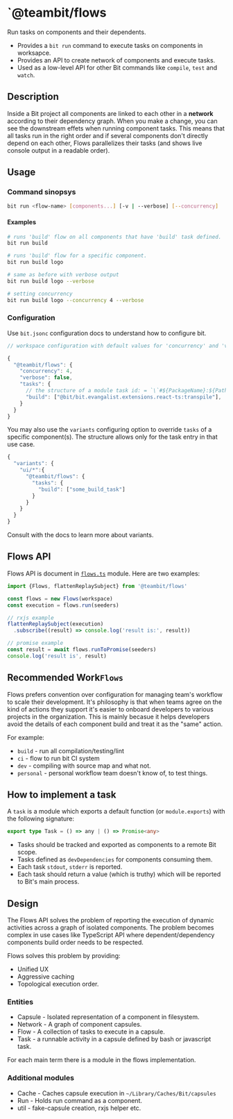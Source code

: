 # `@teambit/flows

Run tasks on components and their dependents.  

- Provides a `bit run` command to execute tasks on components in worksapce.
- Provides an API to create network of components and execute tasks.
- Used as a low-level API for other Bit commands like `compile`, `test` and `watch`.

## Description

Inside a Bit project all components are linked to each other in a **network** according to their dependency graph. When you make a change, you can see the downstream effets when running component tasks. This means that all tasks run in the right order and if several components don't directly depend on each other, Flows parallelizes their tasks (and shows live console output in a readable order).

## Usage

### Command sinopsys

```sh
bit run <flow-name> [components...] [-v | --verbose] [--concurrency]
```

#### Examples

```bash
# runs 'build' flow on all components that have 'build' task defined.
bit run build

# runs 'build' flow for a specific component.
bit run build logo

# same as before with verbose output
bit run build logo --verbose

# setting concurrency
bit run build logo --concurrency 4 --verbose
```

### Configuration

Use `bit.jsonc` configuration docs to understand how to configure bit.

```js
// workspace configuration with default values for 'concurrency' and 'verbose'

{
  "@teambit/flows": {
    "concurrency": 4,
    "verbose": false,
    "tasks": {
      // the structure of a module task id: = `\`#${PackageName}:${PathToModule}\``
      "build": ["@bit/bit.evangalist.extensions.react-ts:transpile"],
    }
  }
}

```

You may also use the `variants` configuring option to override `tasks` of a specific component(s).
The structure allows only for the task entry in that use case.

```javascript
{
  "variants": {
    "ui/*":{
      "@teambit/flows": {
        "tasks": {
          "build": ["some_build_task"]
        }
      }
    }
  }
}
```

Consult with the docs to learn more about variants.

## Flows  API

Flows API is document in [`flows.ts`](https://github.com/teambit/bit/blob/harmony/main/src/extensions/flows/flows.ts) module. Here are two examples:

```javascript
import {Flows, flattenReplaySubject} from '@teambit/flows'

const flows = new Flows(workspace)
const execution = flows.run(seeders)

// rxjs example
flattenReplaySubject(execution)
  .subscribe((result) => console.log('result is:', result))

// promise example
const result = await flows.runToPromise(seeders)
console.log('result is', result)
```

## Recommended Work`Flows`

Flows prefers convention over configuration for managing team's workflow to scale their development. It's philosophy is that when teams agree on the kind of actions they support it's easier to onboard developers to various projects in the organization. This is mainly becasue it helps developers avoid the details of each component build and treat it as the "same" action.

For example:

 - `build` - run all compilation/testing/lint
 - `ci` - flow to run bit CI system
 - `dev` - compiling with source map and what not.
 - `personal` - personal workflow team doesn't know of, to test things.

## How to implement a task

A `task` is a module which exports a default function (or `module.exports`) with the following signature:

```typescript
export type Task = () => any | () => Promise<any>
```

- Tasks should be tracked and exported as components to a remote Bit scope.
- Tasks defined as `devDependencies` for components consuming them.
- Each task `stdout`, `stderr` is reported.
- Each task should return a value (which is truthy) which will be reported to Bit's main process.

## Design

The Flows API solves the problem of reporting the execution of dynamic activities across a graph of isolated components. The problem becomes complex in use cases like TypeScript API where dependent/dependency components build order needs to be respected.

Flows solves this problem by providing:

- Unified UX
- Aggressive caching
- Topological execution order.

### Entities

- Capsule - Isolated representation of a component in filesystem.
- Network - A graph of component capsules.
- Flow - A collection of tasks to execute in a capsule.
- Task - a runnable activity in a capsule defined by bash or javascript task.

For each main term there is a module in the flows implementation.

### Additional modules

- Cache - Caches capsule execution in `~/Library/Caches/Bit/capsules`
- Run  - Holds run command as a component.
- util - fake-capsule creation, rxjs helper etc.

